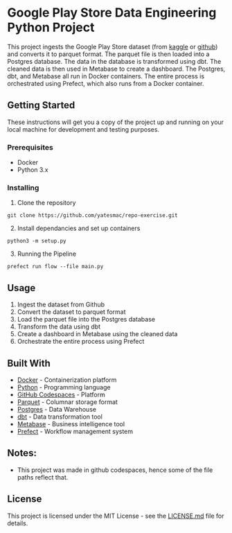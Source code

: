 # Google Play Store Data Engineering Python Project

This project ingests the Google Play Store dataset (from [kaggle](https://www.kaggle.com/datasets/gauthamp10/google-playstore-apps) or [github](https://github.com/gauthamp10/Google-Playstore-Dataset)) and converts it to parquet format. The parquet file is then loaded into a Postgres database. The data in the database is transformed using dbt. The cleaned data is then used in Metabase to create a dashboard. The Postgres, dbt, and Metabase all run in Docker containers. The entire process is orchestrated using Prefect, which also runs from a Docker container.

## Getting Started

These instructions will get you a copy of the project up and running on your local machine for development and testing purposes.

### Prerequisites

- Docker
- Python 3.x

### Installing

1. Clone the repository
```
git clone https://github.com/yatesmac/repo-exercise.git
```

2. Install dependancies and set up containers
```
python3 -m setup.py
```

3. Running the Pipeline
```
prefect run flow --file main.py
```
## Usage

1. Ingest the dataset from Github
2. Convert the dataset to parquet format
3. Load the parquet file into the Postgres database
4. Transform the data using dbt
5. Create a dashboard in Metabase using the cleaned data
6. Orchestrate the entire process using Prefect

## Built With

* [Docker](https://www.docker.com/) - Containerization platform
* [Python](https://www.python.org/) - Programming language
* [GitHub Codespaces](https://www.github.com/) - Platform
* [Parquet](https://parquet.apache.org/) - Columnar storage format
* [Postgres](https://www.postgresql.org/) - Data Warehouse
* [dbt](https://www.getdbt.com/) - Data transformation tool
* [Metabase](https://www.metabase.com/) - Business intelligence tool
* [Prefect](https://www.prefect.io/) - Workflow management system

## Notes:

- This project was made in github codespaces, hence some of the file paths reflect that.

## License

This project is licensed under the MIT License - see the [LICENSE.md](LICENSE.md) file for details.